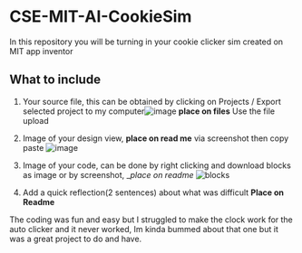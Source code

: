 # CSE-MIT-AI-CookieSim

In this repository you will be turning in your cookie clicker sim created on MIT app inventor

## What to include

1. Your source file, this can be obtained by clicking on Projects / Export selected project to my computer![image](https://github.com/user-attachments/assets/f99cff16-16e3-4e1e-afc7-9da69f0e47f4) __place on files__ Use the file upload
2. Image of your design view, __place on read me__ via screenshot then copy paste
   ![image](https://github.com/user-attachments/assets/83919939-3797-45e6-862c-60f8e0584de8)
4. Image of your code, can be done by right clicking and download blocks as image or by screenshot, __place on readme_
   ![blocks](https://github.com/user-attachments/assets/0b428ed1-2f43-4a16-91f6-e0cd9478ca29)

6. Add a quick reflection(2 sentences) about what was difficult __Place on Readme__

The coding was fun and easy but I struggled to make the clock work for the auto clicker and it never worked, Im kinda bummed about that one but it was a great project to do and have.

